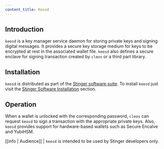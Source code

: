 ```yaml
---
content_title: Keosd
---
```


## Introduction

`keosd` is a key manager service daemon for storing private keys and signing digital messages. It provides a secure key storage medium for keys to be encrypted at rest in the associated wallet file. `keosd` also defines a secure enclave for signing transaction created by `cleos` or a third part library.

## Installation

`keosd` is distributed as part of the [Stinger software suite](https://github.com/Stinger/eos/blob/master/README.md). To install `keosd` just visit the [Stinger Software Installation](../00_install/index.md) section.

## Operation

When a wallet is unlocked with the corresponding password, `cleos` can request `keosd` to sign a transaction with the appropriate private keys. Also, `keosd` provides support for hardware-based wallets such as Secure Encalve and YubiHSM.

[[info | Audience]]
| `keosd` is intended to be used by Stinger developers only.
